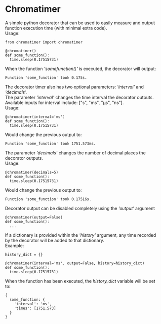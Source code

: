 ﻿# Chromatimer
A simple python decorator that can be used to easily measure and output function execution time (with minimal extra code).  
Usage:
```
from chromatimer import chromatimer

@chromatimer()
def some_function():  
  time.sleep(0.17515731)
```

When the function *'somefunction()'* is executed, the decorator will output:
```
Function 'some_function' took 0.175s.
```

The decorator timer also has two optional parameters: *'interval'* and *'decimals'*.  
The parameter *'interval'* changes the time interval the decorator outputs.  
Available inputs for interval include: ["s", "ms", "µs", "ns"].  
Usage:
```
@chromatimer(interval='ms')
def some_function():  
  time.sleep(0.17515731)
```
Would change the previous output to:
```
Function 'some_function' took 1751.573ms.
```
The parameter *'decimals'* changes the number of decimal places the decorator outputs.  
Usage:
```
@chromatimer(decimals=5)
def some_function():  
  time.sleep(0.17515731)
```
Would change the previous output to:
```
Function 'some_function' took 0.17516s.
```

Decorator output can be disabled completely using the *'output'* argument
```
@chromatimer(output=False)
def some_function():  
  ...
```

If a dictionary is provided within the *'history'* argument, any time recorded by the decorator will be added to that dictionary.  
Example:
```
history_dict = {}

@chromatimer(interval='ms', output=False, history=history_dict)
def some_function():  
  time.sleep(0.17515731)
```
When the function has been executed, the *history_dict* variable will be set to:
```
{
  some_function: {
    'interval': 'ms',
    'times': [1751.573]
  }
}
```
